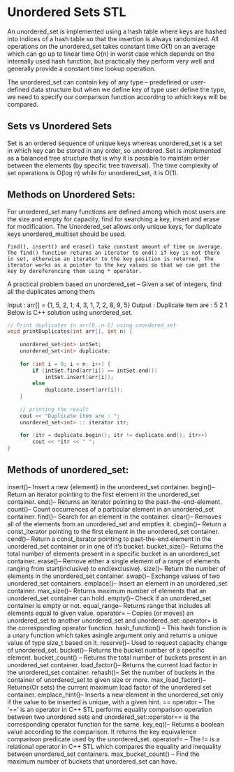 # Unordered Sets STL

An unordered_set is implemented using a hash table where keys are hashed into indices of a hash table so that the insertion is always randomized. All operations on the unordered_set takes constant time O(1) on an average which can go up to linear time O(n) in worst case which depends on the internally used hash function, but practically they perform very well and generally provide a constant time lookup operation.

The unordered_set can contain key of any type – predefined or user-defined data structure but when we define key of type user define the type, we need to specify our comparison function according to which keys will be compared.

## Sets vs Unordered Sets
Set is an ordered sequence of unique keys whereas unordered_set is a set in which key can be stored in any order, so unordered. Set is implemented as a balanced tree structure that is why it is possible to maintain order between the elements (by specific tree traversal). The time complexity of set operations is O(log n) while for unordered_set, it is O(1).

## Methods on Unordered Sets:
For unordered_set many functions are defined among which most users are the size and empty for capacity, find for searching a key, insert and erase for modification. The Unordered_set allows only unique keys, for duplicate keys unordered_multiset should be used.

```
find(), insert() and erase() take constant amount of time on average. The find() function returns an iterator to end() if key is not there in set, otherwise an iterator to the key position is returned. The iterator works as a pointer to the key values so that we can get the key by dereferencing them using * operator.
```
A practical problem based on unordered_set – Given a set of integers, find all the duplicates among them.

Input  : arr[] = {1, 5, 2, 1, 4, 3, 1, 7, 2, 8, 9, 5}
Output : Duplicate item are : 5 2 1 
Below is C++ solution using unordered_set.

```cpp
// Print duplicates in arr[0..n-1] using unordered_set 
void printDuplicates(int arr[], int n) { 
    
    unordered_set<int> intSet; 
    unordered_set<int> duplicate; 
  
    for (int i = 0; i < n; i++) {
        if (intSet.find(arr[i]) == intSet.end()) 
            intSet.insert(arr[i]); 
        else
            duplicate.insert(arr[i]); 
    } 
  
    // printing the result 
    cout << "Duplicate item are : "; 
    unordered_set<int> :: iterator itr; 
  
    for (itr = duplicate.begin(); itr != duplicate.end(); itr++) 
        cout << *itr << " "; 
} 
```

## Methods of unordered_set:

insert()– Insert a new {element} in the unordered_set container.
begin()– Return an iterator pointing to the first element in the unordered_set container.
end()– Returns an iterator pointing to the past-the-end-element.
count()– Count occurrences of a particular element in an unordered_set container.
find()– Search for an element in the container.
clear()– Removes all of the elements from an unordered_set and empties it.
cbegin()– Return a const_iterator pointing to the first element in the unordered_set container.
cend()– Return a const_iterator pointing to past-the-end element in the unordered_set container or in one of it’s bucket.
bucket_size()– Returns the total number of elements present in a specific bucket in an unordered_set container.
erase()– Remove either a single element of a range of elements ranging from start(inclusive) to end(exclusive).
size()– Return the number of elements in the unordered_set container.
swap()– Exchange values of two unordered_set containers.
emplace()– Insert an element in an unordered_set container.
max_size()– Returns maximum number of elements that an unordered_set container can hold.
empty()– Check if an unordered_set container is empty or not.
equal_range– Returns range that includes all elements equal to given value.
operator= – Copies (or moves) an unordered_set to another unordered_set and unordered_set::operator= is the corresponding operator function.
hash_function() – This hash function is a unary function which takes asingle argument only and returns a unique value of type size_t based on it.
reserve()– Used to request capacity change of unordered_set.
bucket()– Returns the bucket number of a specific element.
bucket_count() – Returns the total number of buckets present in an unordered_set container.
load_factor()– Returns the current load factor in the unordered_set container.
rehash()– Set the number of buckets in the container of unordered_set to given size or more.
max_load_factor()– Returns(Or sets) the current maximum load factor of the unordered set container.
emplace_hint()– Inserts a new element in the unordered_set only if the value to be inserted is unique, with a given hint.
== operator – The ‘==’ is an operator in C++ STL performs equality comparison operation between two unordered sets and unordered_set::operator== is the corresponding operator function for the same.
key_eq()– Returns a boolean value according to the comparison. It returns the key equivalence comparison predicate used by the unordered_set.
operator!= – The != is a relational operator in C++ STL which compares the equality and inequality between unordered_set containers.
max_bucket_count() – Find the maximum number of buckets that unordered_set can have.